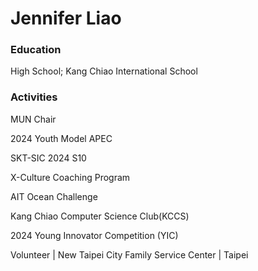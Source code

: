 # Jennifer Liao

### Education
High School; Kang Chiao International School

### Activities

MUN Chair

2024 Youth Model APEC

SKT-SIC 2024 S10

X-Culture Coaching Program

AIT Ocean Challenge

Kang Chiao Computer Science Club(KCCS)

2024 Young Innovator Competition (YIC) 

Volunteer | New Taipei City Family Service Center | Taipei
